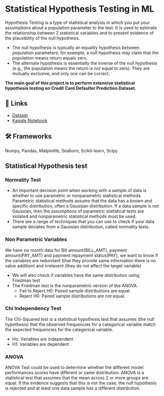 

# Statistical Hypothesis Testing in ML

Hypothesis Testing is a type of statistical analysis in which you put your assumptions about a population parameter to the test. It is used to estimate the relationship between 2 statistical variables and to present evidence of the plausibility of the null hypothesis.

- The null hypothesis is typically an equality hypothesis between population parameters; for example, a null hypothesis may claim that the population means return equals zero. 
- The alternate hypothesis is essentially the inverse of the null hypothesis (e.g., the population means the return is not equal to zero). 
They are mutually exclusive, and only one can be correct.

**The main goal of this project is to perform extensive statistical hypothesis testing on Credit Card Defaulter Prediction Dataset.**

## 🔗 Links

- [Dataset](https://www.kaggle.com/datasets/uciml/default-of-credit-card-clients-dataset)
- [Kaggle Notebook](https://www.kaggle.com/code/sudhanshu2198/statistical-hypothesis-testing-in-ml)

## 🛠 Frameworks
Numpy, Pandas, Matplotlib, Seaborn, Scikit-learn, Scipy

## Statistical Hypothesis test

### Normality Test
- An important decision point when working with a sample of data is whether to use parametric or nonparametric statistical methods. Parametric statistical methods assume that the data has a known and specific distribution, often a Gaussian distribution. If a data sample is not Gaussian, then the assumptions of parametric statistical tests are violated and nonparametric statistical methods must be used.
- There are a range of techniques that you can use to check if your data sample deviates from a Gaussian distribution, called normality tests.

### Non Parametric Variables
We have six month data for Bill amount(BILL_AMT), payment amount(PAY_AMT) and payment repayment status(PAY), we want to know if the variables are redundant (that they provide same information there is no value addition) and irrelavent (they do not affect the target variable)

- We will also check if variables have the same distribution using Friedman test
- The Friedman test is the nonparametric version of the ANOVA.
  - Fail to Reject H0: Paired sample distributions are equal.
  - Reject H0: Paired sample distributions are not equal.

### Chi Independency Test
The Chi-Squared test is a statistical hypothesis test that assumes (the null hypothesis) that the observed frequencies for a categorical variable match the expected frequencies for the categorical variable.

- Ho: Variables are independent
- H1: Variables are dependent

### ANOVA
ANOVA Test could be used to determine whether the different model performances scores have different or same distribution. ANOVA is a statistical test that assumes that the mean across 2 or more groups are equal. If the evidence suggests that this is not the case, the null hypothesis is rejected and at least one data sample has a different distribution.










